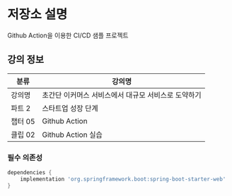 # 저장소 설명
Github Action을 이용한 CI/CD 샘플 프로젝트

## 강의 정보
| 분류    | 강의명                          |
|-------|------------------------------|
| 강의명   | 초간단 이커머스 서비스에서 대규모 서비스로 도약하기 |
| 파트 2  | 스타트업 성장 단계                   |
| 챕터 05 | Github Action                |
| 클립 02 | Github Action 실습             |

### 필수 의존성
```groovy
dependencies {
    implementation 'org.springframework.boot:spring-boot-starter-web'
}
```